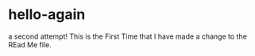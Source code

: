 # hello-again
a second attempt!
This is the First Time that I have made a change to the REad Me file.
